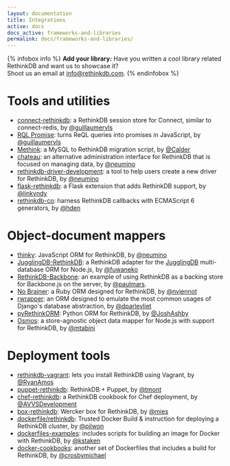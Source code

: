 ```yaml
---
layout: documentation
title: Integrations
active: docs
docs_active: frameworks-and-libraries
permalink: docs/frameworks-and-libraries/
---
```


{% infobox info %}
__Add your library:__ Have you written a cool library related RethinkDB and want us to showcase it?  
Shoot us an email at <a href="mailto:info@rethinkdb.com">info@rethinkdb.com</a>.
{% endinfobox %}

# Tools and utilities
- [connect-rethinkdb](https://github.com/guillaumervls/connect-rethinkdb): a
  RethinkDB session store for Connect, similar to connect-redis, by
  [@guillaumervls](https://github.com/guillaumervls)
- [RQL Promise](https://github.com/guillaumervls/rql-promise): turns ReQL
  queries into promises in JavaScript, by
  [@guillaumervls](https://github.com/guillaumervls)
- [Methink](https://github.com/Calder/methink): a MySQL to RethinkDB migration
  script, by [@Calder](https://github.com/Calder)
- [chateau](https://github.com/neumino/chateau): an alternative administration
  interface for RethinkDB that is focused on managing data, by
  [@neumino](https://github.com/neumino)
- [rethinkdb-driver-development](https://github.com/neumino/rethinkdb-driver-development):
  a tool to help users create a new driver for RethinkDB, by
  [@neumino](https://github.com/neumino)
- [flask-rethinkdb](https://github.com/linkyndy/flask-rethinkdb): a Flask extension that adds RethinkDB support, by [@linkyndy](https://github.com/linkyndy)
- [rethinkdb-co](https://github.com/hden/rethinkdb-co): harness RethinkDB callbacks with ECMAScript 6 generators, by [@hden](https://github.com/hden)

# Object-document mappers #
- [thinky](https://github.com/neumino/thinky): JavaScript ORM for RethinkDB, by
  [@neumino](https://github.com/neumino)
- [JugglingDB-RethinkDB](https://github.com/fuwaneko/jugglingdb-rethink): a
  RethinkDB adapter for the [JugglingDB](https://github.com/1602/jugglingdb)
  multi-database ORM for Node.js, by [@fuwaneko](https://github.com/fuwaneko)
- [RethinkDB-Backbone](https://github.com/paulmars/rethinkdb-backbone): an
  example of using RethinkDB as a backing store for Backbone.js on the server,
  by [@paulmars](https://github.com/paulmars).
- [No Brainer](https://github.com/nviennot/nobrainer): a Ruby ORM
  designed for RethinkDB, by [@nviennot](https://github.com/nviennot)
- [rwrapper](https://github.com/dparlevliet/rwrapper): an ORM designed to
  emulate the most common usages of Django's database abstraction, by
  [@dparlevliet](https://github.com/dparlevliet)
- [pyRethinkORM](https://github.com/JoshAshby/pyRethinkORM): Python ORM for
  RethinkDB, by [@JoshAshby](https://github.com/JoshAshby)
- [Osmos](https://github.com/mtabini/osmos): a store-agnostic object data
  mapper for Node.js with support for RethinkDB, by
  [@mtabini](https://github.com/mtabini)

# Deployment tools #
- [rethinkdb-vagrant](https://github.com/RyanAmos/rethinkdb-vagrant): lets you
  install RethinkDB using Vagrant, by [@RyanAmos](https://github.com/RyanAmos)
- [puppet-rethinkdb](https://github.com/tmont/puppet-rethinkdb): RethinkDB +
  Puppet, by [@tmont](https://github.com/tmont)
- [chef-rethinkdb](https://github.com/AVVSDevelopment/chef-rethinkdb): a
  RethinkDB cookbook for Chef deployment, by
  [@AVVSDevelopment](https://github.com/AVVSDevelopment)
- [box-rethinkdb](https://github.com/mies/box-rethinkdb): Wercker box for
  RethinkDB, by [@mies](https://github.com/mies)
- [dockerfile/rethinkdb](http://dockerfile.github.io/#/rethinkdb):
  Trusted Docker Build & instruction for deploying a RethinkDB cluster, by
  [@pilwon](https://github.com/pilwon)
- [dockerfiles-examples](https://github.com/kstaken/dockerfile-examples):
  includes scripts for building an image for Docker with RethinkDB, by
  [@kstaken](https://github.com/kstaken)
- [docker-cookbooks](https://github.com/crosbymichael/docker-cookbooks):
  another set of Dockerfiles that includes a build for RethinkDB, by
  [@crosbymichael](https://github.com/crosbymichael)

<!-- - [http://github.com/dparlevliet/django-rethinkdb-pagination](http://github.com/dparlevliet/django-rethinkdb-pagination): implementing pagination with Django and RethinkDB by [@dparlevliet](https://github.com/dparlevliet) - [https://github.com/btmills/pool](https://github.com/btmills/pool): RethinkDB connection pooling in CoffeeScript by [@btmills](https://github.com/btmills) -->

